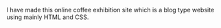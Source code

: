 I have made this online coffee exhibition site which is a blog type website using mainly HTML and CSS. 

